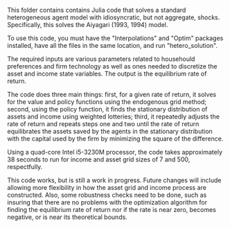 This folder contains contains Julia code that solves a standard heterogeneous agent model with idiosyncratic, but not aggregate, shocks. Specifically, this solves the Aiyagari (1993, 1994) model.

To use this code, you must have the "Interpolations" and "Optim" packages installed, have all the files in the same location, and run "hetero_solution".

The required inputs are various parameters related to househould preferences and firm technology as well as ones needed to discretize the asset and income state variables. The output is the equilibrium rate of return.

The code does three main things: first, for a given rate of return, it solves for the value and policy functions using the endogenous grid method; second, using the policy function, it finds the stationary distribution of assets and income using weighted lotteries; third, it repeatedly adjusts the rate of return and repeats steps one and two until the rate of return equilibrates the assets saved by the agents in the stationary distribution with the capital used by the firm by minimizing the square of the difference.

Using a quad-core Intel i5-3230M processor, the code takes approximately 38 seconds to run for income and asset grid sizes of 7 and 500, respectfully.

This code works, but is still a work in progress. Future changes will include allowing more flexibility in how the asset grid and income process are constructed. Also, some robustness checks need to be done, such as insuring that there are no problems with the optimization algorithm for finding the equilibrium rate of return nor if the rate is near zero, becomes negative, or is near its theoretical bounds.
